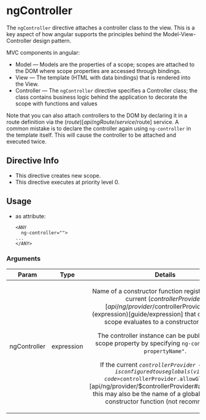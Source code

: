 



# ngController








The `ngController` directive attaches a controller class to the view. This is a key aspect of how angular
supports the principles behind the Model-View-Controller design pattern.

MVC components in angular:

* Model — Models are the properties of a scope; scopes are attached to the DOM where scope properties
  are accessed through bindings.
* View — The template (HTML with data bindings) that is rendered into the View.
* Controller — The `ngController` directive specifies a Controller class; the class contains business
  logic behind the application to decorate the scope with functions and values

Note that you can also attach controllers to the DOM by declaring it in a route definition
via the ($route)[api/ngRoute/service/$route] service. A common mistake is to declare the controller
again using `ng-controller` in the template itself.  This will cause the controller to be attached
and executed twice.








## Directive Info

* This directive creates new scope.
* This directive executes at priority level 0.


## Usage



* as attribute:
    ```
    <ANY
      ng-controller="">
    ...
    </ANY>
    ```




### Arguments

| Param | Type | Details |
| :--: | :--: | :--: |
| ngController | expression | <p>Name of a constructor function registered with the current ($controllerProvider)[api/ng/provider/$controllerProvider] or an (expression)[guide/expression] that on the current scope evaluates to a constructor function.</p> <p>The controller instance can be published into a scope property by specifying <code>ng-controller=&quot;as propertyName&quot;</code>.</p> <p>If the current <code>$controllerProvider</code> is configured to use globals (via (<code>$controllerProvider.allowGlobals()</code>)[api/ng/provider/$controllerProvider#allowGlobals]), this may also be the name of a globally accessible constructor function (not recommended).</p>  |




